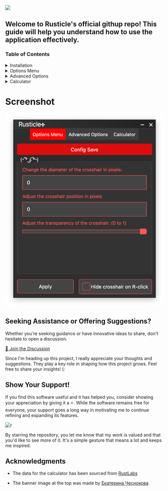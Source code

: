 ![](https://cdn.discordapp.com/attachments/1131944883804975388/1139550615576531014/banner1.png)


## Welcome to Rusticle's official githup repo! This guide will help you understand how to use the application effectively.

### Table of Contents

<details>
<summary>Installation</summary>
<br>
To obtain the most up-to-date version of Rusticle, simply visit the [Releases section](https://github.com/Valery-a/Rusticle/releases), where you can identify the latest addition, and proceed to install the provided rar archive.
</details>

<details>
<summary>Options Menu</summary>
<br>
The "Options Menu" tab allows you to configure various settings for the crosshair:

- Diameter: Change the diameter of the crosshair in pixels.
- Vertical Adjust: Adjust the crosshair position in pixels.
- Transparency: Adjust the transparency of the crosshair (0 to 1).
- Hide Crosshair on R-click: Enable this option to hide the crosshair when you right-click.
Make the desired changes and click the "Apply" button to see the updated crosshair. Click the "Config Save" button to save your settings.
</details>

<details>
<summary>Advanced Options</summary>
<br>
In the "Advanced Options" tab, you can further customize the crosshair appearance:

- Crosshair Color: Choose the color of the crosshair from the color palette.
Hex Color Code: Alternatively, you can enter a valid hex color code to set the crosshair color.
- Crosshair Shape: Select the shape of the crosshair (1 to 10).
- Add/Remove Outline Border: Toggle the outline border of the crosshair.
Click the "Apply" button to see the updated crosshair appearance.
</details>

<details>
<summary>Calculator</summary>
<br>
The "Calculator" tab allows you to calculate the cost of raiding tools and wall information:

- Raiding Tool Calculator
Select a raiding tool (C4 or Rocket) from the dropdown menu.
Enter the quantity of raiding tools.
Click the "Calculate Tool Cost" button to see the sulfur and charcoal costs.
- Wall Information Calculator
Select a wall type (Twig Wall, Wooden Wall, Stone Wall, Metal Wall, Armored Wall) from the dropdown menu.
Click the "Calculate Wall Info" button to see the wall's HP, cost, and destroying costs.
Closing the Application
To close the application, simply click the close button (X) located at the top-right corner of the main window.
</details>


# Screenshot

![Screenshot 1](src/resources/logo.png)


## Seeking Assistance or Offering Suggestions?

Whether you're seeking guidance or have innovative ideas to share, don't hesitate to open a discussion.

[🔗 Join the Discussion](https://github.com/Valery-a/Rusticle/discussions)

Since I'm heading up this project, I really appreciate your thoughts and suggestions. They play a key role in shaping how this project grows. Feel free to share your insights!   (:

## Show Your Support!

If you find this software useful and it has helped you, consider showing your appreciation by giving it a ⭐. While the software remains free for everyone, your support goes a long way in motivating me to continue refining and expanding its features.

![r](https://cdn.discordapp.com/attachments/1103536796119347300/1139563516827815998/stargif_1.gif)

By starring the repository, you let me know that my work is valued and that you'd like to see more of it. It's a simple gesture that means a lot and keeps me inspired.

## Acknowledgments

- The data for the calculator has been sourced from [RustLabs](https://rustlabs.com/)

- The banner image at the top was made by [Екатерина Чеснокова](https://twitter.com/DDAzotka2033)
